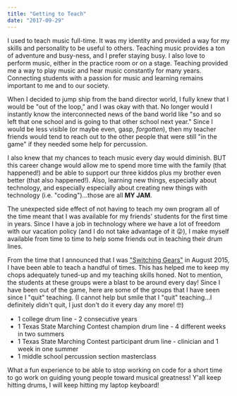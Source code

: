 ```yaml
---
title: "Getting to Teach"
date: "2017-09-29"
---
```


I used to teach music full-time. It was my identity and provided a way for my skills and personality to be useful to others. Teaching music provides a ton of adventure and busy-ness, and I prefer staying busy. I also love to perform music, either in the practice room or on a stage. Teaching provided me a way to play music and hear music constantly for many years. Connecting students with a passion for music and learning remains important to me and to our society.

When I decided to jump ship from the band director world, I fully knew that I would be "out of the loop," and I was okay with that. No longer would I instantly know the interconnected news of the band world like "so and so left that one school and is going to that other school next year." Since I would be less visible (or maybe even, gasp, _forgotten_), then my teacher friends would tend to reach out to the other people that were still "in the game" if they needed some help for percussion.

I also knew that my chances to teach music every day would diminish. BUT this career change would allow me to spend more time with the family (that happened!) and be able to support our three kiddos plus my brother even better (that also happened!). Also, learning new things, especially about technology, and especially especially about creating new things with technology (i.e. "coding")…those are all **MY JAM**.

The unexpected side effect of not having to teach my own program all of the time meant that I was available for my friends' students for the first time in years. Since I have a job in technology where we have a lot of freedom with our vacation policy (and I do not take advantage of it 😜),  I make myself available from time to time to help some friends out in teaching their drum lines.

From the time that I announced that I was ["Switching Gears"](http://www.drumsensei.com//2015/switching-gears) in August 2015, I have been able to teach a handful of times. This has helped me to keep my chops adequately tuned-up and my teaching skills honed. Not to mention, the students at these groups were a blast to be around every day! Since I have been out of the game, here are some of the groups that I have seen since I "quit" teaching. (I cannot help but smile that I "quit" teaching…I definitely didn't quit, I just don't do it every day any more! 🤓)

- 1 college drum line - 2 consecutive years
- 1 Texas State Marching Contest champion drum line - 4 different weeks in two summers
- 1 Texas State Marching Contest participant drum line - clinician and 1 week in one summer
- 1 middle school percussion section masterclass

What a fun experience to be able to stop working on code for a short time to go work on guiding young people toward musical greatness! Y'all keep hitting drums, I will keep hitting my laptop keyboard!
